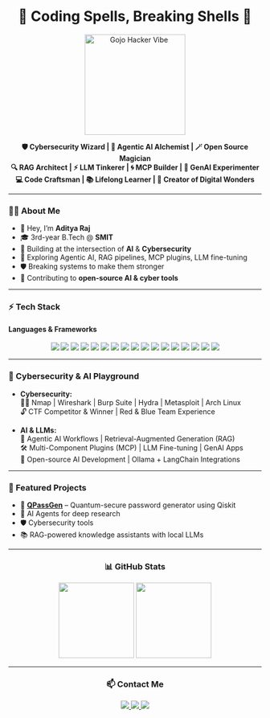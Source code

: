 <h1 align="center">🤖 Coding Spells, Breaking Shells 🔐</h1>

<p align="center">
  <img src="https://media.giphy.com/media/jUwpNzg9IcyrK/giphy.gif" width="200" alt="Gojo Hacker Vibe"/>
</p>

<p align="center">
  <b>🛡️ Cybersecurity Wizard | 🧠 Agentic AI Alchemist | 🪄 Open Source Magician</b><br>
  <b>🔍 RAG Architect | ⚡ LLM Tinkerer | 🌀 MCP Builder | 🧪 GenAI Experimenter</b><br>
  <b>💻 Code Craftsman | 📚 Lifelong Learner | 🎨 Creator of Digital Wonders</b>
</p>

---

### 🧑‍💻 About Me
- 👋 Hey, I’m **Aditya Raj**
- 🎓 3rd-year B.Tech @ **SMIT**
- 🌌 Building at the intersection of **AI** & **Cybersecurity**
- 🧠 Exploring Agentic AI, RAG pipelines, MCP plugins, LLM fine-tuning
- 🛡️ Breaking systems to make them stronger
- 🚀 Contributing to **open-source AI & cyber tools**

---

### ⚡ Tech Stack

#### **Languages & Frameworks**
<div align="center">
  
  <!-- Core -->
  <img src="https://img.shields.io/badge/C-A8B9CC?style=for-the-badge&logo=c&logoColor=white"/>
  <img src="https://img.shields.io/badge/C++-00599C?style=for-the-badge&logo=cplusplus&logoColor=white"/>
  <img src="https://img.shields.io/badge/Python-3776AB?style=for-the-badge&logo=python&logoColor=white"/>
  <img src="https://img.shields.io/badge/JavaScript-F7DF1E?style=for-the-badge&logo=javascript&logoColor=black"/>
  <img src="https://img.shields.io/badge/TypeScript-3178C6?style=for-the-badge&logo=typescript&logoColor=white"/>

  <!-- Web & UI -->
  <img src="https://img.shields.io/badge/React-20232A?style=for-the-badge&logo=react&logoColor=61DAFB"/>
  <img src="https://img.shields.io/badge/TailwindCSS-06B6D4?style=for-the-badge&logo=tailwindcss&logoColor=white"/>
  <img src="https://img.shields.io/badge/Electron-2C2E3B?style=for-the-badge&logo=electron&logoColor=9FEAF9"/>

  <!-- AI/ML -->
  <img src="https://img.shields.io/badge/TensorFlow-FF6F00?style=for-the-badge&logo=tensorflow&logoColor=white"/>
  <img src="https://img.shields.io/badge/PyTorch-EE4C2C?style=for-the-badge&logo=pytorch&logoColor=white"/>
  <img src="https://img.shields.io/badge/LangChain-1C3C3C?style=for-the-badge&logo=chainlink&logoColor=white"/>
  <img src="https://img.shields.io/badge/Ollama-000000?style=for-the-badge&logo=ollama&logoColor=white"/>
  <img src="https://img.shields.io/badge/HuggingFace-F8D800?style=for-the-badge&logo=huggingface&logoColor=black"/>
  <img src="https://img.shields.io/badge/Qiskit-6929C4?style=for-the-badge&logo=ibm&logoColor=white"/>
  
  <!-- Backend & DevOps -->
  <img src="https://img.shields.io/badge/Node.js-339933?style=for-the-badge&logo=nodedotjs&logoColor=white"/>
  <img src="https://img.shields.io/badge/Express.js-000000?style=for-the-badge&logo=express&logoColor=white"/>
  <img src="https://img.shields.io/badge/Docker-2496ED?style=for-the-badge&logo=docker&logoColor=white"/>

</div>

---

### 🔐 Cybersecurity & AI Playground
- **Cybersecurity:**  
  🕵️‍♂️ Nmap | Wireshark | Burp Suite | Hydra | Metasploit | Arch Linux  
  🔓 CTF Competitor & Winner | Red & Blue Team Experience  

- **AI & LLMs:**  
  🤖 Agentic AI Workflows | Retrieval-Augmented Generation (RAG)  
  🛠️ Multi-Component Plugins (MCP) | LLM Fine-tuning | GenAI Apps  
  🧪 Open-source AI Development | Ollama + LangChain Integrations  

---

### 📌 Featured Projects
- 🔑 **[QPassGen](https://github.com/Aditya1z/QPassGen)** – Quantum-secure password generator using Qiskit  
- 🤖 AI Agents for deep research  
- 🛡️ Cybersecurity tools
- 📚 RAG-powered knowledge assistants with local LLMs  

---

<h3 align="center">📊 GitHub Stats</h3>
<p align="center">
  <img src="https://github-readme-stats.vercel.app/api?username=Aditya1z&show_icons=true&theme=radical" height="150"/>
  <img src="https://github-readme-streak-stats.herokuapp.com/?user=Aditya1z&theme=radical" height="150"/>
</p>

---

<h3 align="center">📫 Contact Me</h3>
<p align="center">
  <a href="https://www.linkedin.com/in/aditya-r-aj/" target="_blank">
    <img src="https://img.shields.io/badge/LinkedIn-0077B5?style=for-the-badge&logo=linkedin&logoColor=white"/>
  </a>
  <a href="mailto:rajaditya.ar@outlook.com">
    <img src="https://img.shields.io/badge/Outlook-0078D4?style=for-the-badge&logo=microsoftoutlook&logoColor=white"/>
  </a>
  <a href="https://github.com/Aditya1z" target="_blank">
    <img src="https://img.shields.io/badge/GitHub-181717?style=for-the-badge&logo=github&logoColor=white"/>
  </a>
</p>
